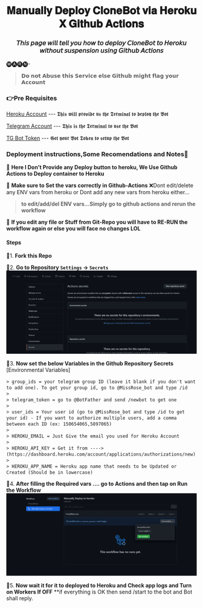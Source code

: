 <div align="center">
<h1>𝐌𝐚𝐧𝐮𝐚𝐥𝐥𝐲 𝐃𝐞𝐩𝐥𝐨𝐲 𝐂𝐥𝐨𝐧𝐞𝐁𝐨𝐭 𝐯𝐢𝐚 𝐇𝐞𝐫𝐨𝐤𝐮 𝐗 𝐆𝐢𝐭𝐡𝐮𝐛 𝐀𝐜𝐭𝐢𝐨𝐧𝐬</h1>
<h3>𝘛𝘩𝘪𝘴 𝘱𝘢𝘨𝘦 𝘸𝘪𝘭𝘭 𝘵𝘦𝘭𝘭 𝘺𝘰𝘶 𝘩𝘰𝘸 𝘵𝘰 𝘥𝘦𝘱𝘭𝘰𝘺 𝘊𝘭𝘰𝘯𝘦𝘉𝘰𝘵 𝘵𝘰 𝘏𝘦𝘳𝘰𝘬𝘶 𝘸𝘪𝘵𝘩𝘰𝘶𝘵 𝘴𝘶𝘴𝘱𝘦𝘯𝘴𝘪𝘰𝘯 𝘶𝘴𝘪𝘯𝘨 𝘎𝘪𝘵𝘩𝘶𝘣 𝘈𝘤𝘵𝘪𝘰𝘯𝘴</h3>
</div>

🅦🅐🅡🅝-
> 𝗗𝗼 𝗻𝗼𝘁 𝗔𝗯𝘂𝘀𝗲 𝘁𝗵𝗶𝘀 𝗦𝗲𝗿𝘃𝗶𝗰𝗲 𝗲𝗹𝘀𝗲 𝗚𝗶𝘁𝗵𝘂𝗯 𝗺𝗶𝗴𝗵𝘁 𝗳𝗹𝗮𝗴 𝘆𝗼𝘂𝗿 𝗔𝗰𝗰𝗼𝘂𝗻𝘁


### 👉Pre Requisites
[Heroku Account](https://heroku.com) --- 𝕿𝖍𝖎𝖘 𝖜𝖎𝖑𝖑 𝖕𝖗𝖔𝖛𝖎𝖉𝖊 𝖚𝖘 𝖙𝖍𝖊 𝕿𝖊𝖗𝖒𝖎𝖓𝖆𝖑 𝖙𝖔 𝖉𝖊𝖕𝖑𝖔𝖞 𝖙𝖍𝖊 𝕭𝖔𝖙

[Telegram Account](https://telegram.org) --- 𝕿𝖍𝖎𝖘 𝖎𝖘 𝖙𝖍𝖊 𝕿𝖊𝖗𝖒𝖎𝖓𝖆𝖑 𝖙𝖔 𝖚𝖘𝖊 𝖙𝖍𝖊 𝕭𝖔𝖙

[TG Bot Token](https://t.me/BotFather) --- 𝕲𝖊𝖙 𝖞𝖔𝖚𝖗 𝕭𝖔𝖙 𝕿𝖔𝖐𝖊𝖓 𝖙𝖔 𝖘𝖊𝖙𝖚𝖕 𝖙𝖍𝖊 𝕭𝖔𝖙

### Deployment instructions,Some Recomendations and Notes🤗

🔷 **Here I Don't Provide any Deploy button to heroku, We Use Github Actions to Deploy container to Heroku**
 
🔷 **Make sure to Set the vars correctly in Github-Actions** ❌Dont edit/delete any ENV vars from heroku or Dont add any new vars from heroku either...
   > **to edit/add/del ENV vars...Simply go to github actions and rerun the workflow**

🔷 **If you edit any file or Stuff from Git-Repo you will have to RE-RUN the workflow again or else you will face no changes LOL** 

#### Steps

🎈1. **Fork this Repo**

🎈2. **Go to Repository `Settings` -> `Secrets`**
    ![Secrets](assets/step-1.png)
    
🎈3. **Now set the below Variables in the Github Repository Secrets**
    [Environmental Variables]
	
	> group_ids = your telegram group ID (leave it blank if you don't want to add one). To get your group id, go to @MissRose_bot and type /id
    > 
    > telegram_token = go to @BotFather and send /newbot to get one
	>
    > user_ids = Your user id (go to @MissRose_bot and type /id to get your id) - If you want to authorize multiple users, add a comma between each ID (ex: 150654065,5897065)
	>
	> HEROKU_EMAIL = Just Give the email you used for Heroku Account
	>
	> HEROKU_API_KEY = Get it from ---->(https://dashboard.heroku.com/account/applications/authorizations/new)
	>
	> HEROKU_APP_NAME = Heroku app name that needs to be Updated or Created (Should be in lowercase)
	

🎈4. **After filling the Required vars .... go to Actions and then tap on Run the Workflow**
    ![Actions](assets/step-2.png)

🎉5. **Now wait it for it to deployed to Heroku and Check app logs and Turn on Workers If OFF** **if everything is OK then send /start to the bot and Bot shall reply.
